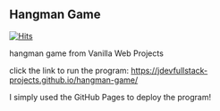 ## Hangman Game
[![Hits](https://hits.seeyoufarm.com/api/count/incr/badge.svg?url=https%3A%2F%2Fgithub.com%2Fxdvrx1%2Fhangman-game&count_bg=%2379C83D&title_bg=%23555555&icon=&icon_color=%23E7E7E7&title=HANGMAN+GAME+HITS&edge_flat=false)](https://hits.seeyoufarm.com)

hangman game from Vanilla Web Projects

click the link to run the program:
<https://jdevfullstack-projects.github.io/hangman-game/>

I simply used the GitHub Pages to deploy the program!
